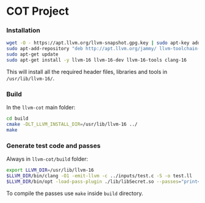 COT Project
=========
### Installation
```bash
wget -O - https://apt.llvm.org/llvm-snapshot.gpg.key | sudo apt-key add -
sudo apt-add-repository "deb http://apt.llvm.org/jammy/ llvm-toolchain-jammy-16 main"
sudo apt-get update
sudo apt-get install -y llvm-16 llvm-16-dev llvm-16-tools clang-16
```
This will install all the required header files, libraries and tools in
`/usr/lib/llvm-16/`.

### Build
In the `llvm-cot` main folder:
```bash
cd build
cmake -DLT_LLVM_INSTALL_DIR=/usr/lib/llvm-16 ../
make
```
### Generate test code and passes
Always in `llvm-cot/build` folder:
```bash
export LLVM_DIR=/usr/lib/llvm-16
$LLVM_DIR/bin/clang -O1 -emit-llvm -c ../inputs/test.c -S -o test.ll
$LLVM_DIR/bin/opt -load-pass-plugin ./lib/libSecret.so --passes="print<inputsVector>" -disable-output test.ll
```
To compile the passes use `make` inside `build` directory.
